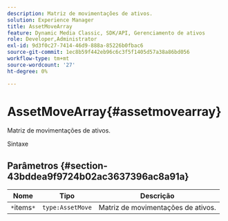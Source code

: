 ```yaml
---
description: Matriz de movimentações de ativos.
solution: Experience Manager
title: AssetMoveArray
feature: Dynamic Media Classic, SDK/API, Gerenciamento de ativos
role: Developer,Administrator
exl-id: 9d3f0c27-7414-46d9-888a-85226b0fbac6
source-git-commit: 1ec8b59f442eb96c6c3f5f1405d57a38a86bd056
workflow-type: tm+mt
source-wordcount: '27'
ht-degree: 0%

---
```


# AssetMoveArray{#assetmovearray}

Matriz de movimentações de ativos.

Sintaxe

## Parâmetros {#section-43bddea9f9724b02ac3637396ac8a91a}

| Nome | Tipo | Descrição |
|---|---|---|
| `*`items`*` | `type:AssetMove` | Matriz de movimentações de ativos. |
